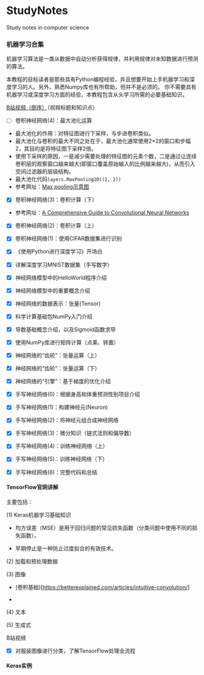 # StudyNotes

Study notes in computer science

### 机器学习合集

机器学习算法是一类从数据中自动分析获得规律，并利用规律对未知数据进行预测的算法。

本教程的目标读者是那些具有Python编程经验，并且想要开始上手机器学习和深度学习的人。另外，熟悉Numpy库也有所帮助，但并不是必须的。
你不需要具有机器学习或深度学习方面的经验，本教程包含从头学习所需的必要基础知识。

[B站视频（倒序）](https://space.bilibili.com/3461566190061988)（视频标题和知识点）

- [ ] 卷积神经网络(4)：最大池化运算

* 最大池化的作用：对特征图进行下采样，与步进卷积类似。
* 最大池化与卷积的最大不同之处在于，最大池化通常使用2×2的窗口和步幅2，其目的是将特征图下采样2倍。
* 使用下采样的原因，一是减少需要处理的特征图的元素个数，二是通过让连续卷积层的观察窗口越来越大(即窗口覆盖原始输入的比例越来越大)，从而引入空间过滤器的层级结构。
* 最大池化代码`layers.MaxPooling2D((2, 2))`
* 参考网址：[Max pooling示意图](https://paperswithcode.com/method/max-pooling)

- [x] 卷积神经网络(3)：卷积计算（下）

* 参考网址：[A Comprehensive Guide to Convolutional Neural Networks](https://towardsdatascience.com/a-comprehensive-guide-to-convolutional-neural-networks-the-eli5-way-3bd2b1164a53)

- [x] 卷积神经网络(2)：卷积计算（上）

- [x] 卷积神经网络(1)：使用CIFAR数据集进行识别

- [x] 《使用Python进行深度学习》开场白

- [x] 详解深度学习MNIST数据集（手写数字）
- [x] 神经网络模型中的HelloWorld程序介绍
- [x] 神经网络模型中的重要概念介绍
- [x] 神经网络的数据表示：张量(Tensor)
- [x] 科学计算基础包NumPy入门介绍
- [x] 导数基础概念介绍，以及Sigmoid函数求导
- [x] 使用NumPy库进行矩阵计算（点乘、转置）
- [x] 神经网络的“齿轮”：张量运算（上）
- [x] 神经网络的“齿轮”：张量运算（下）
- [x] 神经网络的“引擎”：基于梯度的优化介绍
- [x] 手写神经网络(0)：根据身高和体重预测性别项目介绍
- [x] 手写神经网络(1)：构建神经元(Neuron)
- [x] 手写神经网络(2)：将神经元组合成神经网络
- [x] 手写神经网络(3)：微分知识（链式法则和偏导数）
- [x] 手写神经网络(4)：训练神经网络（上）
- [x] 手写神经网络(5)：训练神经网络（下）
- [x] 手写神经网络(6)：完整代码和总结

#### TensorFlow官网讲解

主要包括：

(1) Keras机器学习基础知识

* 均方误差（MSE）是用于回归问题的常见损失函数（分类问题中使用不同的损失函数）。

* 早期停止是一种防止过度拟合的有效技术。



(2) 加载和预处理数据

(3) 图像

* (卷积基础)[https://betterexplained.com/articles/intuitive-convolution/]

* 
(4) 文本

(5) 生成式

B站视频

- [x] 对服装图像进行分类，了解TensorFlow处理全流程

#### Keras实例

